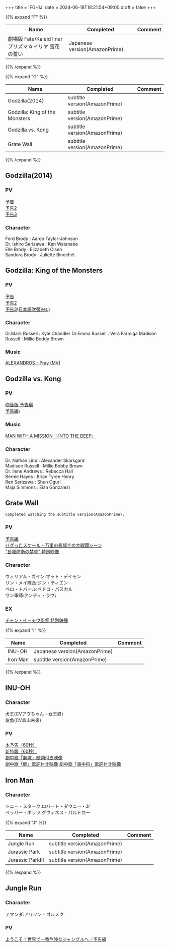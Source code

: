 +++
title = 'FGHIJ'
date = 2024-06-18T18:21:54+09:00
draft = false
+++

{{% expand "F" %}}

| Name                                 | Completed                          | Comment |
| ------------------------------------ | ---------------------------------- | ------- |
| 劇場版 Fate/Kaleid liner プリズマ☆イリヤ 雪花の誓い | Japanese version(AmazonPrime).<br> |         |


{{% /expand %}}

{{% expand "G" %}}

| Name                           | Completed                     | Comment |
| ------------------------------ | ----------------------------- | ------- |
| Godzilla(2014)                 | subtitle version(AmazonPrime) |         |
| Godzilla: King of the Monsters | subtitle version(AmazonPrime) |         |
| Godzilla vs. Kong              | subtitle version(AmazonPrime) |         |
| Grate Wall                     | subtitle version(AmazonPrime) |         |

{{% /expand %}}



## Godzilla(2014)

### PV
[予告](https://youtu.be/hNxamY1anM0)\
[予告2](https://youtu.be/fkNr6DoBcII)\
[予告3](https://youtu.be/a_WRsHyOTjY)

### Character
Ford Brody : Aaron Taylor-Johnson\
Dr. Ishiro Serizawa : Ken Watanabe\
Elle Brody : Elizabeth Olsen\
Sandora Brody : Juliette Binoche\

## Godzilla: King of the Monsters

### PV
[予告](https://youtu.be/R5Swd7CWg1M)\
[予告2](https://youtu.be/FNJDkkuP2N4)\
[予告3(日本語吹替Ver.)](https://youtu.be/ItT22BIVo10)

### Character
Dr.Mark Russell : Kyle Chandler
Dr.Emma Russell : Vera Farmiga
Madison Russell : Millie Boddy Brown

### Music
[ALEXANDROS - Pray (MV)](https://www.youtube.com/watch?v=IQCDOcO8wcA)

  

## Godzilla vs. Kong
  
### PV
[吹替版 予告編](https://youtu.be/Zd3zRShj7to)\
[予告編](https://youtu.be/TCfmnUPIhUo)\
### Music
[MAN WITH A MISSION 「INTO THE DEEP」](https://youtu.be/EMIaDLICMC4)

### Character
Dr. Nathan Lind : Alexander Skarsgard\
Madison Russell : Millie Bobby Brown\
Dr. Ilene Andrews : Rebecca Hall\
Bernie Hayes : Brian Tyree Henry\
Ren Serizawa : Shun Oguri\
Maja Simmons : Eiza Gonzalez\


## Grate Wall
```
Completed watching the subtitle version(AmazonPrime).
```

### PV
[予告編](https://youtu.be/B9xMPUVLjsQ)\
[バグったスケール - 万里の長城での大戦闘シーン](https://youtu.be/AB2oZELvsiw)\
["長城防衛の禁軍" 特別映像](https://youtu.be/WV2N4Dzw7NU)

### Character
ウィリアム・ガイン:マット・デイモン\
リン・メイ隊長:ジン・ティエン\
ペロ・トバール:ペドロ・パスカル\
ワン軍師:アンディ・ラウ\

### EX
[チャン・イーモウ監督 特別映像](https://youtu.be/nmE-9p95tac)



{{% expand "I" %}}

| Name     | Completed                     | Comment |
| -------- | ----------------------------- | ------- |
| INU-OH   | Japanese version(AmazonPrime) |         |
| Iron Man | subtitle version(AmazonPrime) |         |


{{% /expand %}}



## INU-OH

### Character
犬王(CVアヴちゃん・女王蜂)\
友魚(CV森山未來)

### PV
[本予告（60秒）](https://youtu.be/1aWljU6ZDKU)\
[新特報（60秒）](https://youtu.be/BqheWziqFig)\
[劇中歌「腕塚」歌詞付き映像](https://youtu.be/b3tP4huFvlE)\
[劇中歌「鯨」歌詞付き映像](https://youtu.be/_1tcR73GydI)
[劇中歌「竜中将」歌詞付き映像](https://youtu.be/0rNBfHmbmAU)


## Iron Man


### Character
トニー・スターク:ロバート・ダウニー・Jr\
ペッパー・ボッツ:グウィネス・パルトロー

{{% expand "J" %}}

| Name           | Completed                     | Comment |
| -------------- | ----------------------------- | ------- |
| Jungle Run     | subtitle version(AmazonPrime) |         |
| Jurassic Park  | subtitle version(AmazonPrime) |         |
| Jurassic ParkⅢ | subtitle version(AmazonPrime) |         |

{{% /expand %}}


## Jungle Run
### Character
アマンダ:アリソン・ゴルスク

### PV
[ようこそ！世界で一番危険なジャングルへ／予告編](https://youtu.be/oZBRE9yPHDE)





